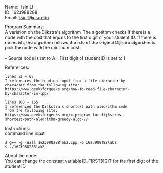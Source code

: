 Name: Hsin Li <br>
ID: 1623988288 <br>
Email: hsinli@usc.edu

Program Summary:<br>
    A variation on the Dijkstra's algorithm. The algorithm
    checks if there is a node with the cost that equals to the
    first digit of your student ID. If there is no match, the
    algorithm follows the rule of the original Dijkstra 
    algorithm to pick the node with the minimum cost.<br><br>
    - Source node is set to A
    - First digit of student ID is set to 1


References:

    lines 23 ~ 65
    I references the reading input from a file character by 
    character from the following site:
    https://www.geeksforgeeks.org/how-to-read-file-character-
    by-character-in-cpp/

    lines 100 ~ 155
    I referenced the Dijkstra's shortest path algorithm code
    from the following site:
    https://www.geeksforgeeks.org/c-program-for-dijkstras-
    shortest-path-algorithm-greedy-algo-7/


Instructions:<br>
command line input

    $ g++ -g -Wall 1623988288lab2.cpp -o 1623988288lab2
    $ ./1623988288lab2
    
About the code: <br>
    You can change the constant variable ID_FIRSTDIGIT for the
    first digit of the student ID
